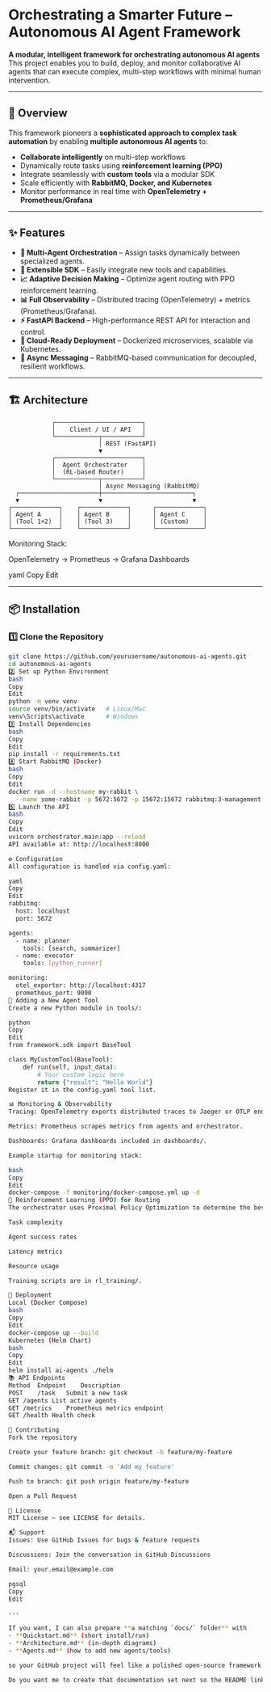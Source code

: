# Orchestrating a Smarter Future – Autonomous AI Agent Framework

**A modular, intelligent framework for orchestrating autonomous AI agents**  
This project enables you to build, deploy, and monitor collaborative AI agents that can execute complex, multi-step workflows with minimal human intervention.

---

## 🚀 Overview

This framework pioneers a **sophisticated approach to complex task automation** by enabling **multiple autonomous AI agents** to:

- **Collaborate intelligently** on multi-step workflows
- Dynamically route tasks using **reinforcement learning (PPO)**
- Integrate seamlessly with **custom tools** via a modular SDK
- Scale efficiently with **RabbitMQ, Docker, and Kubernetes**
- Monitor performance in real time with **OpenTelemetry + Prometheus/Grafana**

---

## ✨ Features

- **🧠 Multi-Agent Orchestration** – Assign tasks dynamically between specialized agents.
- **🔌 Extensible SDK** – Easily integrate new tools and capabilities.
- **📈 Adaptive Decision Making** – Optimize agent routing with PPO reinforcement learning.
- **📊 Full Observability** – Distributed tracing (OpenTelemetry) + metrics (Prometheus/Grafana).
- **⚡ FastAPI Backend** – High-performance REST API for interaction and control.
- **🐳 Cloud-Ready Deployment** – Dockerized microservices, scalable via Kubernetes.
- **📨 Async Messaging** – RabbitMQ-based communication for decoupled, resilient workflows.

---

## 🏗️ Architecture

```text
            ┌────────────────────────┐
            │    Client / UI / API   │
            └────────────┬───────────┘
                         │ REST (FastAPI)
                         ▼
            ┌────────────────────────┐
            │  Agent Orchestrator    │
            │  (RL-based Router)     │
            └────────────┬───────────┘
                         │ Async Messaging (RabbitMQ)
  ┌──────────────────────┼─────────────────────────┐
  ▼                      ▼                         ▼
┌─────────────┐    ┌─────────────┐      ┌─────────────┐
│ Agent A     │    │ Agent B     │      │ Agent C     │
│ (Tool 1+2)  │    │ (Tool 3)    │      │ (Custom)    │
└─────────────┘    └─────────────┘      └─────────────┘
```

Monitoring Stack:

OpenTelemetry → Prometheus → Grafana Dashboards

yaml
Copy
Edit

---

## 📦 Installation

### 1️⃣ Clone the Repository
```bash
git clone https://github.com/yourusername/autonomous-ai-agents.git
cd autonomous-ai-agents
2️⃣ Set up Python Environment
bash
Copy
Edit
python -m venv venv
source venv/bin/activate   # Linux/Mac
venv\Scripts\activate      # Windows
3️⃣ Install Dependencies
bash
Copy
Edit
pip install -r requirements.txt
4️⃣ Start RabbitMQ (Docker)
bash
Copy
Edit
docker run -d --hostname my-rabbit \
  --name some-rabbit -p 5672:5672 -p 15672:15672 rabbitmq:3-management
5️⃣ Launch the API
bash
Copy
Edit
uvicorn orchestrator.main:app --reload
API available at: http://localhost:8000

⚙️ Configuration
All configuration is handled via config.yaml:

yaml
Copy
Edit
rabbitmq:
  host: localhost
  port: 5672

agents:
  - name: planner
    tools: [search, summarizer]
  - name: executor
    tools: [python_runner]

monitoring:
  otel_exporter: http://localhost:4317
  prometheus_port: 9090
🧩 Adding a New Agent Tool
Create a new Python module in tools/:

python
Copy
Edit
from framework.sdk import BaseTool

class MyCustomTool(BaseTool):
    def run(self, input_data):
        # Your custom logic here
        return {"result": "Hello World"}
Register it in the config.yaml tool list.

📊 Monitoring & Observability
Tracing: OpenTelemetry exports distributed traces to Jaeger or OTLP endpoint.

Metrics: Prometheus scrapes metrics from agents and orchestrator.

Dashboards: Grafana dashboards included in dashboards/.

Example startup for monitoring stack:

bash
Copy
Edit
docker-compose -f monitoring/docker-compose.yml up -d
🧠 Reinforcement Learning (PPO) for Routing
The orchestrator uses Proximal Policy Optimization to determine the best agent for each task in real-time, based on:

Task complexity

Agent success rates

Latency metrics

Resource usage

Training scripts are in rl_training/.

🐳 Deployment
Local (Docker Compose)
bash
Copy
Edit
docker-compose up --build
Kubernetes (Helm Chart)
bash
Copy
Edit
helm install ai-agents ./helm
📚 API Endpoints
Method	Endpoint	Description
POST	/task	Submit a new task
GET	/agents	List active agents
GET	/metrics	Prometheus metrics endpoint
GET	/health	Health check

🤝 Contributing
Fork the repository

Create your feature branch: git checkout -b feature/my-feature

Commit changes: git commit -m 'Add my feature'

Push to branch: git push origin feature/my-feature

Open a Pull Request

📜 License
MIT License – see LICENSE for details.

📬 Support
Issues: Use GitHub Issues for bugs & feature requests

Discussions: Join the conversation in GitHub Discussions

Email: your.email@example.com

pgsql
Copy
Edit

---

If you want, I can also prepare **a matching `docs/` folder** with  
- **Quickstart.md** (short install/run)  
- **Architecture.md** (in-depth diagrams)  
- **Agents.md** (how to add new agents/tools)  

so your GitHub project will feel like a polished open-source framework.  

Do you want me to create that documentation set next so the README links to them?
